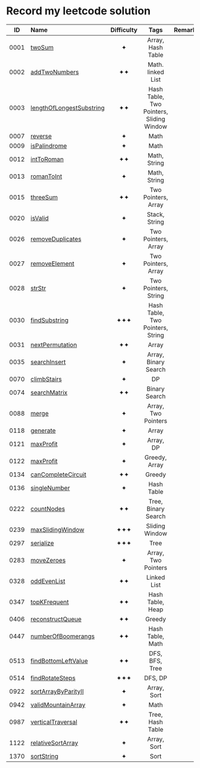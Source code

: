 # Record my leetcode solution

| ID | Name | Difficulty | Tags | Remarks |
| :---: | :--- | :---: | :---: | :--- |
| 0001 | [twoSum](./code/0001_twoSum.js) | ✦ | Array, Hash Table |  |
| 0002 | [addTwoNumbers](./code/0002_addTwoNumbers.js) | ✦✦ | Math. linked List |  |
| 0003 | [lengthOfLongestSubstring](./code/0003_lengthOfLongestSubstring.js) | ✦✦ | Hash Table, Two Pointers, Sliding Window |  |
| 0007 | [reverse](./code/0007_reverse.js) | ✦ | Math |  |
| 0009 | [isPalindrome](./code/0009_isPalindrome.js) | ✦ | Math |  |
| 0012 | [intToRoman](./code/0012_intToRoman.js) | ✦✦ | Math, String |  |
| 0013 | [romanToInt](./code/0013_romanToInt.js) | ✦ | Math, String |  |
| 0015 | [threeSum](./code/0015_threeSum.js) | ✦✦ | Two Pointers, Array |  |
| 0020 | [isValid](./code/0020_isValid.js) | ✦ | Stack, String |  |
| 0026 | [removeDuplicates](./code/0026_removeDuplicates.js) | ✦ | Two Pointers, Array |  |
| 0027 | [removeElement](./code/0027_removeElement.js) | ✦ | Two Pointers, Array |  |
| 0028 | [strStr](./code/0028_strStr.js) | ✦ | Two Pointers, String |  |
| 0030 | [findSubstring](./code/0030_findSubstring.js) | ✦✦✦ | Hash Table, Two Pointers, String |  |
| 0031 | [nextPermutation](./code/0031_nextPermutation.js) | ✦✦ | Array |  |
| 0035 | [searchInsert](./code/0035_searchInsert.js) | ✦ | Array, Binary Search |  |
| 0070 | [climbStairs](./code/0070_climbStairs.js) | ✦ | DP |  |
| 0074 | [searchMatrix](./code/0074_searchMatrix.js) | ✦✦ | Binary Search |  |
| 0088 | [merge](./code/0088_merge.js) | ✦ | Array, Two Pointers |  |
| 0118 | [generate](./code/0118_generate.js) | ✦ | Array |  |
| 0121 | [maxProfit](./code/0121_maxProfit.js) | ✦ | Array, DP |  |
| 0122 | [maxProfit](./code/0122_maxProfit.js) | ✦ | Greedy, Array |  |
| 0134 | [canCompleteCircuit](./code/0134_canCompleteCircuit.js) | ✦✦ | Greedy |  |
| 0136 | [singleNumber](./code/0136_singleNumber.js) | ✦ | Hash Table |  |
| 0222 | [countNodes](./code/0222_countNodes.js) | ✦✦ | Tree, Binary Search |  |
| 0239 | [maxSlidingWindow](./code/0239_maxSlidingWindow.js) | ✦✦✦ | Sliding Window |  |
| 0297 | [serialize](./code/0297_serialize.js) | ✦✦✦ | Tree |  |
| 0283 | [moveZeroes](./code/0283_moveZeroes.js) | ✦ | Array, Two Pointers |  |
| 0328 | [oddEvenList](./code/0328_oddEvenList.js) | ✦✦ | Linked List |  |
| 0347 | [topKFrequent](./code/0347_topKFrequent.js) | ✦✦ | Hash Table, Heap |  |
| 0406 | [reconstructQueue](./code/0406_reconstructQueue.js) | ✦✦ | Greedy |  |
| 0447 | [numberOfBoomerangs](./code/0447_numberOfBoomerangs.js) | ✦✦ | Hash Table, Math |  |
| 0513 | [findBottomLeftValue](./code/0513_findBottomLeftValue.js) | ✦✦ | DFS, BFS, Tree |  |
| 0514 | [findRotateSteps](./code/0514_findRotateSteps.js) | ✦✦✦ | DFS, DP |  |
| 0922 | [sortArrayByParityII](./code/0922_sortArrayByParityII.js) | ✦ | Array, Sort |  |
| 0942 | [validMountainArray](./code/0942_validMountainArray.js) | ✦ | Math |  |
| 0987 | [verticalTraversal](./code/0987_verticalTraversal.js) | ✦✦ | Tree, Hash Table |  |
| 1122 | [relativeSortArray](./code/1122_relativeSortArray.js) | ✦ | Array, Sort |  |
| 1370 | [sortString](./code/1370_sortString.js) | ✦ | Sort |  |